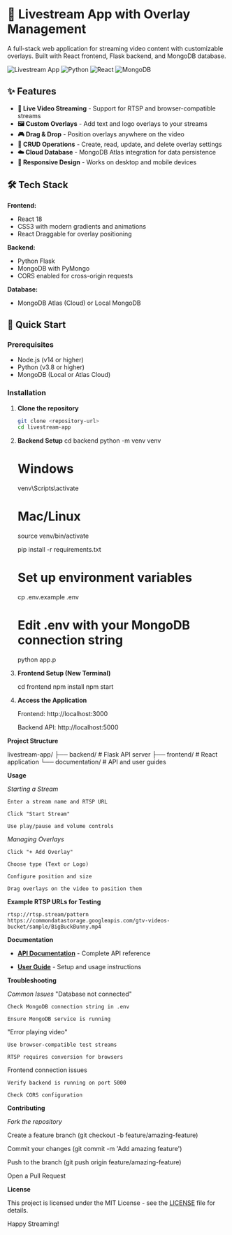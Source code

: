 # 🎥 Livestream App with Overlay Management

A full-stack web application for streaming video content with customizable overlays. Built with React frontend, Flask backend, and MongoDB database.

![Livestream App](https://img.shields.io/badge/Full--Stack-Livestream-blue)
![Python](https://img.shields.io/badge/Python-Flask-green)
![React](https://img.shields.io/badge/React-18.2-blue)
![MongoDB](https://img.shields.io/badge/MongoDB-Atlas-green)

## ✨ Features

- **🎥 Live Video Streaming** - Support for RTSP and browser-compatible streams
- **🖼️ Custom Overlays** - Add text and logo overlays to your streams
- **🎮 Drag & Drop** - Position overlays anywhere on the video
- **💾 CRUD Operations** - Create, read, update, and delete overlay settings
- **☁️ Cloud Database** - MongoDB Atlas integration for data persistence
- **📱 Responsive Design** - Works on desktop and mobile devices

## 🛠️ Tech Stack

**Frontend:**
- React 18
- CSS3 with modern gradients and animations
- React Draggable for overlay positioning

**Backend:**
- Python Flask
- MongoDB with PyMongo
- CORS enabled for cross-origin requests

**Database:**
- MongoDB Atlas (Cloud) or Local MongoDB

## 🚀 Quick Start

### Prerequisites
- Node.js (v14 or higher)
- Python (v3.8 or higher)
- MongoDB (Local or Atlas Cloud)

### Installation

1. **Clone the repository**
   ```bash
   git clone <repository-url>
   cd livestream-app

2. **Backend Setup**
    cd backend
    python -m venv venv

    # Windows
    venv\Scripts\activate
    # Mac/Linux
    source venv/bin/activate

    pip install -r requirements.txt

    # Set up environment variables
    cp .env.example .env
    # Edit .env with your MongoDB connection string

    python app.p

3. **Frontend Setup (New Terminal)**

    cd frontend
    npm install
    npm start

4. **Access the Application**

    Frontend: http://localhost:3000

    Backend API: http://localhost:5000

**Project Structure**


livestream-app/
├── backend/          # Flask API server
├── frontend/         # React application
└── documentation/    # API and user guides


**Usage**

  *Starting a Stream*

    Enter a stream name and RTSP URL

    Click "Start Stream"

    Use play/pause and volume controls

  *Managing Overlays*

    Click "+ Add Overlay"

    Choose type (Text or Logo)

    Configure position and size

    Drag overlays on the video to position them

**Example RTSP URLs for Testing**

    rtsp://rtsp.stream/pattern
    https://commondatastorage.googleapis.com/gtv-videos-bucket/sample/BigBuckBunny.mp4

**Documentation**

- [**API Documentation**](./documentation/API_DOCUMENTATION.md) - Complete API reference

- [**User Guide**](./documentation/USER_DOCUMENTATION.md) - Setup and usage instructions

**Troubleshooting**

  *Common Issues*
  "Database not connected"

    Check MongoDB connection string in .env

    Ensure MongoDB service is running

  "Error playing video"

    Use browser-compatible test streams

    RTSP requires conversion for browsers

  Frontend connection issues

    Verify backend is running on port 5000

    Check CORS configuration

**Contributing**

*Fork the repository*

  Create a feature branch (git checkout -b feature/amazing-feature)

  Commit your changes (git commit -m 'Add amazing feature')

  Push to the branch (git push origin feature/amazing-feature)

  Open a Pull Request

**License**

  This project is licensed under the MIT License - see the [LICENSE](LICENSE) file for details.

Happy Streaming! 